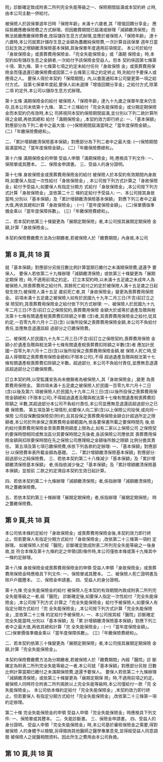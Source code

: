 院」診斷確定致成附表二所列完全失能等級之一、保險期間屆滿或本契約終 止時,由本公司主動一併給付。 

被保險人於該保單週年日時「保險年齡」未滿十六歲者,其「增值回饋分享金」 應採抵繳應繳保險費之方式辦理。但因繳費期間已屆滿或辦理「減額繳清保險」 而無法抵繳應繳保險費者,改採儲存生息方式辦理,並應於被保險人「保險年齡」 達十六歲時,本公司就累計儲存生息之金額為躉繳純保險費,一次計算自該保單 週年日當日起生效之增額繳清保險基本保額,其後保單年度適用前項規定。 本公司於給付「身故保險金」或喪葬費用保險金、「完全失能保險金」或「滿期 保險金」時,本契約如有儲存生息之金額者,一次給付予該保險金受益人。但本 契約係因第七條第十項、第九條、第十七條第七項之約定未給付任何「身故保險 金」或喪葬費用保險金而僅退還已繳保險費或因第二十五條第三項之約定終止 時,則給付予要保人或應得之人。 要保人得於本契約「保障期間」內,以書面通知本公司變更第一項之給付方式。 自第七保單年度起,要保人如未選擇「增值回饋分享金」之給付方式,除第二項 約定外,本公司以儲存生息方式辦理。 

第十五條 滿期保險金的給付 被保險人「保險年齡」達九十九歲之保單年度末仍生存,且本公司未依第十九條、 第二十三條給付「完全失能保險金」或分期定期保險金而本契約仍有效時,本公 司將視同本契約保險期間屆滿,並分別以下列二款計算所得之金額,再依其總和 給付「滿期保險金」,本契約效力即行終止: 一、「基本保額」對應部分為下列二者中之最大值: 
(一)保險期間屆滿當時之「當年度保險金額」。 (二)「年繳保險費總和」。 

二、「累計增額繳清保險基本保額」對應部分為下列二者中之最大值: 
(一)保險期間屆滿當時之「當年度保險金額」。 (二)「年繳保險費總和」。 

第十六條 滿期保險金的申領 受益人申領「滿期保險金」時,應檢具下列文件: 一、保險單或其謄本。 二、保險金申請書。 三、受益人的身分證明。 

第十七條 身故保險金或喪葬費用保險金的給付 被保險人於本契約有效期間內身故時,如要保人指定一次性給付「身故保險金」, 本公司按下列方式計算之「身故保險金」給付予受益人;如要保人有指定分期方 式給付「身故保險金」,本公司按下列方式計算「身故保險金」,並依第二十三 條約定給付予受益人: 
一、本公司按其身故當時,分別以「基本保額」及「累計增額繳清保險基本保額」
對應下列三者中之最大值,再依其總和計算「身故保險金」: (一)「當年度保險金額」。 (二)保單價值準備金乘以「當年度保障係數」。 (三)「年繳保險費總和」。 

二、若本契約依第三十條變更為「展期定期保險」者,本公司按其展期定期保險 金額,計算「身故保險金」。 

本契約保險費繳費方法為分期繳者,若被保險人於「繳費期間」內身故,本公司

## 第 8 頁,共 18 頁

就「基本保額」對應部分另按日數比例計算當期已繳付之未滿期保險費,退還予 要保人。 要保人若依第二十九條辦理「減額繳清保險」或依第三十條變更為「展期定期保 險」時,不適用前項之約定。 訂立本契約時,以未滿十五足歲之未成年人為被保險人,除喪葬費用之給付外, 其餘死亡給付之約定於被保險人滿十五足歲之日起發生效力;被保險人滿十五足 歲前死亡者,其「身故保險金」變更為喪葬費用保險金。 前項未滿十五足歲之被保險人如有於民國九十九年二月三日(不含)前訂立之保 險契約,其喪葬費用保險金之給付依下列方式辦理: 
一、被保險人於民國九十九年二月三日(不含)前訂立之保險契約,喪葬費用保險 金額大於或等於遺產及贈與稅法第十七條有關遺產稅喪葬費扣除額之半數 (含)者,其喪葬費用保險金之給付,從其約定,一百零九年六月十二日(含) 以後所投保之喪葬費用保險金額,本公司不負給付責任,並應無息退還該超 過部分之已繳保險費。 

二、被保險人於民國九十九年二月三日(不含)前訂立之保險契約,喪葬費用保險 金額小於遺產及贈與稅法第十七條有關遺產稅喪葬費扣除額之半數(含)者 應加計民國一百零九年六月十二日(含)以後所投保之喪葬費用保險金額,被 保險人死亡時,受益人得領取之喪葬費用保險金總和(不限本公司),不得 超過遺產及贈與稅法第十七條有關遺產稅喪葬費扣除額之半數。超過部分, 本公司不負給付責任,並應無息退還該超過部分之已繳保險費。 

訂立本契約時,以受監護宣告尚未撤銷者為被保險人,其「身故保險金」,變更 為喪葬費用保險金。 第四項未滿十五足歲之被保險人於民國一百零九年六月十二日(含)以後及第六 項被保險人於民國九十九年二月三日(含)以後所投保之喪葬費用保險金額總和 (不限本公司),不得超過遺產及贈與稅法第十七條有關遺產稅喪葬費扣除額之 半數,其超過部分本公司不負給付責任,本公司並應無息退還該超過部分之已繳 保險費。 第五項及第七項情形,如要保人向二家(含)以上保險公司投保,或向同一保險 公司投保數個保險契(附)約,且其投保之喪葬費用保險金額合計超過所定之限 額者,本公司於所承保之喪葬費用金額範圍內,依各要保書所載之要保時間先 後,依約給付喪葬費用保險金至喪葬費用額度上限為止,如有二家以上保險公司 之保險契約要保時間相同或無法區分其要保時間之先後者,各該保險公司應依其 喪葬費用保險金額與扣除要保時間在先之保險公司應理賠之金額後所餘之限額 比例分擔其責任。 第五項及第七項已繳保險費,係依下列各款約定辦理: 
一、「基本保額」對應部分:以保險費率表所載金額為基礎。 二、「累計增額繳清保險基本保額」對應部分:超過部分之純保險費。 三、若依本契約第二十八條減少「基本保額」及「累計增額繳清保險基本保額」
者,係指依減少後之「基本保額」及「累計增額繳清保險基本保額」並按前 二款之約定溯自本契約生效日起計算。 

四、若依本契約第二十九條辦理「減額繳清保險」者,係指辦理「減額繳清保險」
時之躉繳保險費。 

五、若依本契約第三十條辦理「展期定期保險」者,係指辦理「展期定期保險」
時之躉繳保險費。 

## 第 9 頁,共 18 頁

本公司依本條約定給付「身故保險金」或喪葬費用保險金後,本契約效力即行終 止。但若要保人有指定分期方式給付「身故保險金」,改依第二十三條第一項約 定辦理。 如被保險人於經「醫院」診斷確定致成附表二所列完全失能等級之一後身故,並 符合本條及第十九條約定之申領(請)條件時,本公司僅依本條或第十九條其中 一條約定辦理。 

第十八條 身故保險金或喪葬費用保險金的申領 受益人申領「身故保險金」或喪葬費用保險金時應檢具下列文件: 一、保險單或其謄本。 二、被保險人死亡證明書及除戶戶籍謄本。 三、保險金申請書。 四、受益人的身分證明。 

第十九條 完全失能保險金的給付 被保險人在本契約有效期間內致成附表二所列完全失能等級之一者,經「醫院」 診斷確定後,如要保人指定一次性給付「完全失能保險金」,本公司按下列方式 計算之「完全失能保險金」給付予被保險人;如要保人有指定分期方式給付「完 全失能保險金」,本公司按下列方式計算「完全失能保險金」,並依第二十三條 約定給付予被保險人: 
一、本公司按其經「醫院」診斷確定完全失能當時,分別以「基本保額」及「累 計增額繳清保險基本保額」對應下列三者中之最大值,再依其總和計算「完 全失能保險金」: (一)「當年度保險金額」。 (二)保單價值準備金乘以「當年度保障係數」。 (三)「年繳保險費總和」。 

二、若本契約依第三十條變更為「展期定期保險」者,本公司按其展期定期保險 金額,計算「完全失能保險金」。 

本契約保險費繳費方法為分期繳者,若被保險人於「繳費期間」內經「醫院」診 斷確定為附表二所列完全失能等級之一者,本公司就「基本保額」對應部分另按 日數比例計算當期已繳付之未滿期保險費,退還予要保人。 要保人若依第二十九條辦理「減額繳清保險」或依第三十條變更為「展期定期保 險」時,不適用前項之約定。 被保險人同時符合附表二所列兩款以上完全失能等級時,本公司僅給付一款「完 全失能保險金」。 本公司依本條約定給付「完全失能保險金」,本契約效力即行終止。但若要保人 有指定分期方式給付「完全失能保險金」,改依第二十三條第一項約定辦理。 

第二十條 完全失能保險金的申領 受益人申領「完全失能保險金」時應檢具下列文件: 一、保險單或其謄本。 二、失能診斷書。 三、保險金申請書。 四、受益人的身分證明。 受益人申領「完全失能保險金」時,本公司基於審核保險金之需要,得對被保險 人的身體予以檢驗,另得徵詢其他醫師之醫學專業意見,並得經受益人同意調閱 被保險人之就醫相關資料。因此所生之費用由本公司負擔。 

## 第 10 頁,共 18 頁
